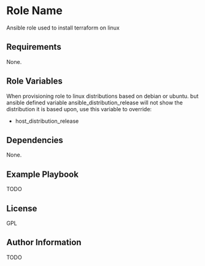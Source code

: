 Role Name
=========

Ansible role used to install terraform on linux

Requirements
------------

None.

Role Variables
--------------

When provisioning role to linux distributions based on debian or ubuntu. but ansible defined variable ansible_distribution_release will not show the distribution it is based upon, use this variable to override:
- host_distribution_release

Dependencies
------------

None.

Example Playbook
----------------

TODO

License
-------

GPL

Author Information
------------------

TODO
